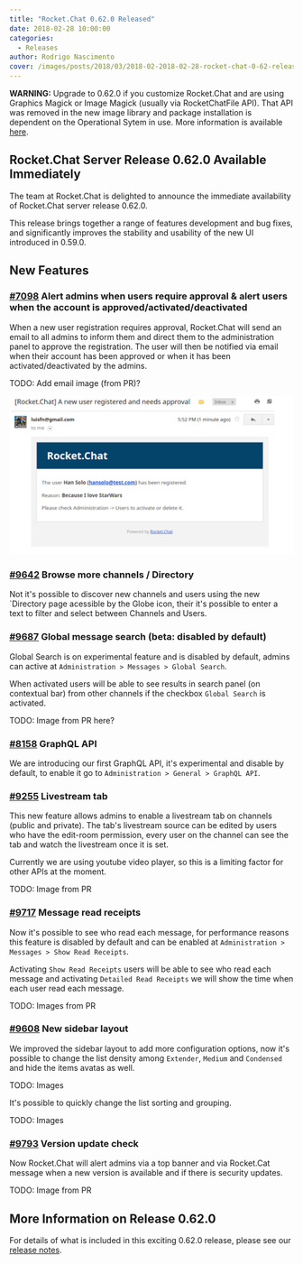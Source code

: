 ```yaml
---
title: "Rocket.Chat 0.62.0 Released"
date: 2018-02-28 10:00:00
categories:
  - Releases
author: Rodrigo Nascimento
cover: /images/posts/2018/03/2018-02-2018-02-28-rocket-chat-0-62-released.jpg
---
```


**WARNING:** Upgrade to 0.62.0 if you customize Rocket.Chat and are using Graphics Magick or Image Magick (usually via RocketChatFile API).
That API was removed in the new image library and package installation is dependent on the Operational Sytem in use. More information is available [here](https://github.com/RocketChat/Rocket.Chat/pull/9711).

## Rocket.Chat Server Release 0.62.0 Available Immediately

The team at Rocket.Chat is delighted to announce the immediate availability of Rocket.Chat server release 0.62.0.


This release brings together a range of features development and bug fixes, and significantly improves the stability and usability of the new UI introduced in 0.59.0.


## New Features

### [#7098](https://github.com/RocketChat/Rocket.Chat/pull/7098) Alert admins when users require approval & alert users when the account is approved/activated/deactivated
When a new user registration requires approval, Rocket.Chat will send an email to all admins to inform them and direct them to the administration panel to approve the registration.
The user will then be notified via email when their account has been approved or when it has been activated/deactivated by the admins.

TODO: Add email image (from PR)?

<div class="right image">
  <p>
    <img src="images/posts/2018/03/2018-02-2018-02-28-rocket-chat-0-62-released/admin-email-alert.png" alt="Message Actions (Edit & Delete)"/>
  </p>
</div>

### [#9642](https://github.com/RocketChat/Rocket.Chat/pull/9642) Browse more channels / Directory
Not it's possible to discover new channels and users using the new `Directory page acessible by the Globe icon, their it's possible to enter a text to filter and select between Channels and Users.

### [#9687](https://github.com/RocketChat/Rocket.Chat/pull/9687) Global message search (beta: disabled by default)
Global Search is on experimental feature and is disabled by default, admins can active at `Administration > Messages > Global Search`.

When activated users will be able to see results in search panel (on contextual bar) from other channels if the checkbox `Global Search` is activated.

TODO: Image from PR here?

### [#8158](https://github.com/RocketChat/Rocket.Chat/pull/8158) GraphQL API
We are introducing our first GraphQL API, it's experimental and disable by default, to enable it go to `Administration > General > GraphQL API`.

### [#9255](https://github.com/RocketChat/Rocket.Chat/pull/9255) Livestream tab
This new feature allows admins to enable a livestream tab on channels (public and private). The tab's livestream source can be edited by users who have the edit-room permission, every user on the channel can see the tab and watch the livestream once it is set.

Currently we are using youtube video player, so this is a limiting factor for other APIs at the moment.

TODO: Image from PR

### [#9717](https://github.com/RocketChat/Rocket.Chat/pull/9717) Message read receipts
Now it's possible to see who read each message, for performance reasons this feature is disabled by default and can be enabled at `Administration > Messages > Show Read Receipts`.

Activating `Show Read Receipts` users will be able to see who read each message and activating `Detailed Read Receipts` we will show the time when each user read each message.

TODO: Images from PR
### [#9608](https://github.com/RocketChat/Rocket.Chat/pull/9608) New sidebar layout
We improved the sidebar layout to add more configuration options, now it's possible to change the list density among `Extender`, `Medium` and `Condensed` and hide the items avatas as well.

TODO: Images

It's possible to quickly change the list sorting and grouping.

TODO: Images

### [#9793](https://github.com/RocketChat/Rocket.Chat/pull/9793) Version update check
Now Rocket.Chat will alert admins via a top banner and via Rocket.Cat message when a new version is available and if there is security updates.

TODO: Image from PR


## More Information on Release 0.62.0

For details of what is included in this exciting 0.62.0 release, please see our [release notes](https://github.com/RocketChat/Rocket.Chat/releases/tag/0.62.0).
